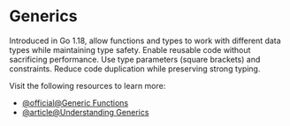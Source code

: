# Generics

Introduced in Go 1.18, allow functions and types to work with different data types while maintaining type safety. Enable reusable code without sacrificing performance. Use type parameters (square brackets) and constraints. Reduce code duplication while preserving strong typing.

Visit the following resources to learn more:

- [@official@Generic Functions](https://go.dev/doc/tutorial/generics)
- [@article@Understanding Generics](https://blog.logrocket.com/understanding-generics-go-1-18/)